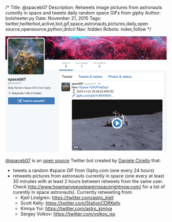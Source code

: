 /*
Title: @spaceb07
Description: Retweets image pictures from astronauts curently in space and tweets daily random space GIFs from giphy
Author: botsheeter.py
Date: November 21, 2015
Tags: twitter,twitterbot,active,bot,gif,space,astronauts,pictures,daily,open source,opensource,python,dnlcrl
Nav: hidden
Robots: index,follow
*/

[![](/content/bots/twitterbots/images/spaceb07.png)](https://twitter.com/spaceb07)

[@spaceb07](https://twitter.com/spaceb07) is an [open source](https://github.com/dnlcrl/spaceb07) Twitter bot created by [Daniele Ciriello](https://twitter.com/dnlcrl) that:

- tweets a random #space GIF from Giphy.com (one every 24 hours)
- retweets pictures from astronauts currently in space (one every at least 30 minutes with at least 2 hours between retweets from the same user. Check http://www.howmanypeopleareinspacerightnow.com/ for a list of curently in space astronauts). Currently retweeting from:
  - Kjell Lindgren: https://twitter.com/astro_kjell
  - Scott Kelly: https://twitter.com/StationCDRKelly
  - Kimiya Yui: https://twitter.com/astro_kimiya
  - Sergey Volkov: https://twitter.com/volkov_iss

